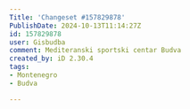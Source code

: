 ```yaml
---
Title: 'Changeset #157829878'
PublishDate: 2024-10-13T11:14:27Z
id: 157829878
user: Gisbudba
comment: Mediteranski sportski centar Budva
created_by: iD 2.30.4
tags:
- Montenegro
- Budva

---
```

